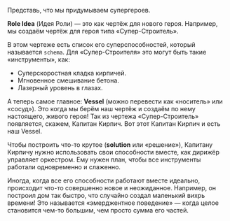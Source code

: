 Представь, что мы придумываем супергероев.

**Role Idea** (Идея Роли) — это как чертёж для нового героя. Например, мы создаём чертёж для героя типа «Супер-Строитель».

В этом чертеже есть список его суперспособностей, который называется `schema`. Для «Супер-Строителя» это могут быть такие «инструменты», как:
- Суперскоростная кладка кирпичей.
- Мгновенное смешивание бетона.
- Лазерный уровень в глазах.

А теперь самое главное: **Vessel** (можно перевести как «носитель» или «сосуд»). Это когда мы берём наш чертёж и создаём по нему настоящего, живого героя! Так из чертежа «Супер-Строитель» появляется, скажем, Капитан Кирпич. Вот этот Капитан Кирпич и есть наш Vessel.

Чтобы построить что-то крутое (**solution** или «решение»), Капитану Кирпичу нужно использовать свои способности вместе, как дирижёр управляет оркестром. Ему нужен план, чтобы все инструменты работали одновременно и слаженно.

Иногда, когда все его способности работают вместе идеально, происходит что-то совершенно новое и неожиданное. Например, он построил дом так быстро, что случайно создал маленький вихрь времени! Это называется «эмерджентное поведение» — когда целое становится чем-то большим, чем просто сумма его частей.